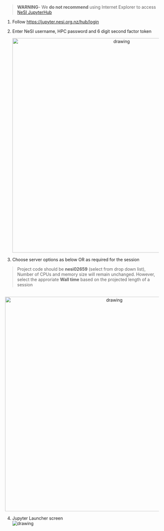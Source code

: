 >**WARNING**- We **do not recommend** using Internet Explorer to access [NeSI JupyterHub](https://jupyter.nesi.org.nz/hub/login)

1. Follow https://jupyter.nesi.org.nz/hub/login
2. <p>Enter NeSI username, HPC password and 6 digit second factor token<br><p align="center"><img src="img/Login_jupyterhubNeSI.png" alt="drawing" width="700"/></p></p>
3. <p>Choose server options as below OR as required for the session
>Project code should be **nesi02659** (select from drop down list), Number of CPUs and memory size will remain unchanged. However, select the approriate **Wall time** based on the projected length of a session

<p align="center"><br><img src="img/ServerOptions_jupyterhubNeSI.png" alt="drawing" width="700"/></p></p>

4. Jupyter Launcher screen
 <br><img src="img/ga-vl01jupyterhunNeSI.png" alt="drawing" size="700"/>
